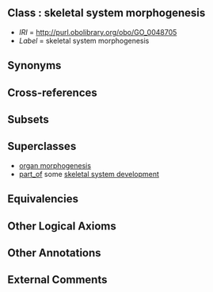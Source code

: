 
## Class : skeletal system morphogenesis

 * *IRI* = http://purl.obolibrary.org/obo/GO_0048705
 * *Label* = skeletal system morphogenesis

## Synonyms


## Cross-references


## Subsets


## Superclasses

 * [organ morphogenesis](../../GO/87/GO_0009887.md)
 * [part_of](../../BFO/50/BFO_0000050.md) some [skeletal system development](../../GO/01/GO_0001501.md)

## Equivalencies


## Other Logical Axioms


## Other Annotations


## External Comments

